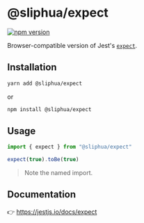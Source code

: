 # @sliphua/expect

[![npm version](https://img.shields.io/npm/v/@sliphua/expect?label=%40sliphua%2Fexpect "@sliphua/expect")](https://npmjs.com/package/@sliphua/expect)

Browser-compatible version of Jest's [`expect`](https://jestjs.io/docs/expect).

## Installation

```sh
yarn add @sliphua/expect
```

or

```sh
npm install @sliphua/expect
```

## Usage

```js
import { expect } from "@sliphua/expect"

expect(true).toBe(true)
```

> Note the named import.

## Documentation

👉 https://jestjs.io/docs/expect
